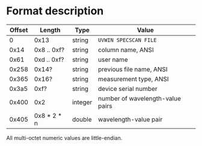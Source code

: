 Format description
==================

Offset | Length      | Type    | Value
-------|-------------|---------|----------------------
0      | 0x13        | string  | `UVWIN SPECSCAN FILE`
0x14   | 0x8 .. 0xf? | string  | column name, ANSI
0x61   | 0xd .. 0xf? | string  | user name
0x258  | 0x14?       | string  | previous file name, ANSI
0x365  | 0x16?       | string  | measurement type, ANSI
0x3a5  | 0xf?        | string  | device serial number
0x400  | 0x2         | integer | number of wavelength-value pairs
0x405  | 0x8 * 2 * n | double  | wavelength-value pair

All multi-octet numeric values are little-endian.

